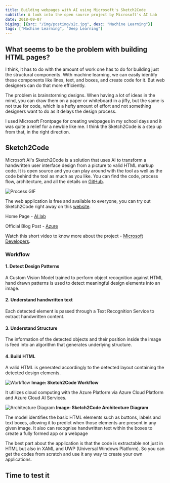 ```yaml
---
title: Building webpages with AI using Microsoft's Sketch2Code
subtitle: A look into the open source project by Microsoft's AI Lab
date: 2018-09-07
bigimg: [{src: "/img/postimg/s2c.jpg", desc: "Machine Learning"}]
tags: ["Machine Learning", "Deep Learning"]
---
```


## What seems to be the problem with building HTML pages?
I think, it has to do with the amount of work one has to do for building just the structural components. With machine learning, we can easily identify these components like lines, text, and boxes, and create code for it. But web designers can do that more efficiently.

The problem is brainstorming designs. When having a lot of ideas in the mind, you can draw them on a paper or whiteboard in a jiffy, but the same is not true for code, which is a hefty amount of effort and not something designers want to do as it delays the design process.

I used Microsoft Frontpage for creating webpages in my school days and it was quite a relief for a newbie like me. I think the Sketch2Code is a step up from that, in the right direction.

## Sketch2Code
Microsoft AI's Sketch2Code is a solution that uses AI to transform a handwritten user interface design from a picture to valid HTML markup code. It is open source and you can play around with the tool as well as the code behind the tool as much as you like. You can find the code, process flow, architecture, and all the details on [GitHub](https://github.com/Microsoft/ailab/tree/master/Sketch2Code).

![Process GIF](/img/s2c.gif)

The web application is free and available to everyone, you can try out Sketch2Code right away on this [website](https://sketch2code.azurewebsites.net/).

Home Page - [AI.lab](https://www.ailab.microsoft.com/experiments/30c61484-d081-4072-99d6-e132d362b99d)

Official Blog Post - [Azure](https://azure.microsoft.com/en-us/blog/turn-your-whiteboard-sketches-to-working-code-in-seconds-with-sketch2code/)

Watch this short video to know more about the project - [Microsoft Developers](https://www.youtube.com/watch?v=V6pqqPPHyYM).  

### Workflow
#### 1. Detect Design Patterns
A Custom Vision Model trained to perform object recognition against HTML hand drawn patterns is used to detect meaningful design elements into an image.

#### 2. Understand handwritten text
Each detected element is passed through a Text Recognition Service to extract handwritten content.

#### 3. Understand Structure
The information of the detected objects and their position inside the image is feed into an algorithm that generates underlying structure.

#### 4. Build HTML
A valid HTML is generated accordingly to the detected layout containing the detected design elements.

![Workflow](/img/s2c_workflow.jpg)
**Image: Sketch2Code Workflow**

It utilizes cloud computing with the Azure Platform via Azure Cloud Platform and Azure Cloud AI Services.

![Architecture Diagram](/img/s2c_cloud.jpg)
**Image: Sketch2Code Architecture Diagram**

The model identifies the basic HTML elements such as buttons, labels and text boxes, allowing it to predict when those elements are present in any given image. It also can recognise handwritten text within the boxes to create a fully formed app or a webpage

The best part about the application is that the code is extractable not just in HTML but also in XAML and UWP (Universal Windows Platform). So you can get the codes from scratch and use it any way to create your own applications.

## Time to test it

